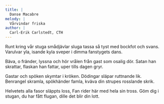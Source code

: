 ```yaml
---
title: |
  Danse Macabre
melody: |
  Vårvindar friska
author: |
  Carl-Erik Carlstedt, CTH
---
```

Runt kring vår stuga 
smådjävlar sluga 
tassa så tyst med bockfot och svans. 
Varulvar yla, 
isande kyla 
sveper i dimma fanstygets dans.

Bäva, o fränder, lyssna och hör 
vrålen från gast som osalig dör. 
Satan han skrattar, 
flaskan han fattar, 
uper tills dagen gryr.

Gastar och spöken 
skymtar i kröken. 
Dödingar släpar ruttnande lik. 
Benrangel skramla, 
spökhänder famla, 
kväva din strupes rosslande skrik.

Helvetets alla fasor släppts loss, 
Fan rider här med hela sin tross. 
Göm dig i stugan, 
du har fått flugan, 
dille det blir din lott.